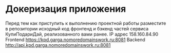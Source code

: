# Докеризация приложения

Перед тем как приступить к выполнению проектной работы разместите в репозитории исходный код фронтенд и бэкенд частей сервиса КупиПодариДай, реализованного вами ранее. 
IP адрес 158.160.84.90
Frontend https://kpd.garga.nomoredomainswork.ru:8081
Backend http://api.kpd.garga.nomoredomainswork.ru:8081